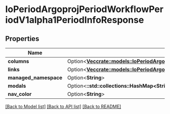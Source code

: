 # IoPeriodArgoprojPeriodWorkflowPeriodV1alpha1PeriodInfoResponse

## Properties

Name | Type | Description | Notes
------------ | ------------- | ------------- | -------------
**columns** | Option<[**Vec<crate::models::IoPeriodArgoprojPeriodWorkflowPeriodV1alpha1PeriodColumn>**](io.argoproj.workflow.v1alpha1.Column.md)> |  | [optional]
**links** | Option<[**Vec<crate::models::IoPeriodArgoprojPeriodWorkflowPeriodV1alpha1PeriodLink>**](io.argoproj.workflow.v1alpha1.Link.md)> |  | [optional]
**managed_namespace** | Option<**String**> |  | [optional]
**modals** | Option<**::std::collections::HashMap<String, bool>**> |  | [optional]
**nav_color** | Option<**String**> |  | [optional]

[[Back to Model list]](../README.md#documentation-for-models) [[Back to API list]](../README.md#documentation-for-api-endpoints) [[Back to README]](../README.md)


